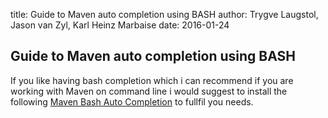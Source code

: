 title: Guide to Maven auto completion using BASH
author: Trygve Laugstol, Jason van Zyl, Karl Heinz Marbaise
date: 2016-01-24

<!--
Licensed to the Apache Software Foundation (ASF) under one
or more contributor license agreements.  See the NOTICE file
distributed with this work for additional information
regarding copyright ownership.  The ASF licenses this file
to you under the Apache License, Version 2.0 (the
"License"); you may not use this file except in compliance
with the License.  You may obtain a copy of the License at

    http://www.apache.org/licenses/LICENSE-2.0

Unless required by applicable law or agreed to in writing,
software distributed under the License is distributed on an
"AS IS" BASIS, WITHOUT WARRANTIES OR CONDITIONS OF ANY
KIND, either express or implied.  See the License for the
specific language governing permissions and limitations
under the License.
-->

## Guide to Maven auto completion using BASH

 If you like having bash completion which i can recommend if you are working with Maven on command line i would suggest to install the following [Maven Bash Auto Completion](https://github.com/juven/maven-bash-completion) to fullfil you needs.

